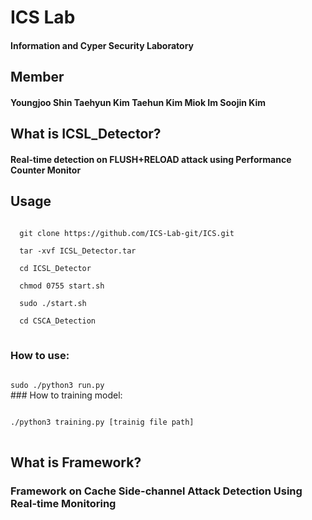 # ICS Lab
#### Information and Cyper Security Laboratory

## Member
#### Youngjoo Shin Taehyun Kim Taehun Kim Miok Im Soojin Kim

## What is ICSL_Detector?
#### Real-time detection on FLUSH+RELOAD attack using Performance Counter Monitor

## Usage
<pre>
<code>
  git clone https://github.com/ICS-Lab-git/ICS.git
  
  tar -xvf ICSL_Detector.tar
  
  cd ICSL_Detector
  
  chmod 0755 start.sh
  
  sudo ./start.sh
  
  cd CSCA_Detection
</code>
</pre>
### How to use:
<code>
sudo ./python3 run.py
</code>
### How to training model:
<pre>
<code>
./python3 training.py [trainig file path]
</code>
</pre>

## What is Framework?
### Framework on Cache Side-channel Attack Detection Using Real-time Monitoring 
